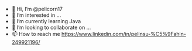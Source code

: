- 👋 Hi, I’m @pelicorn17
- 👀 I’m interested in ...
- 🌱 I’m currently learning Java
- 💞️ I’m looking to collaborate on ...
- 📫 How to reach me https://www.linkedin.com/in/pelinsu-%C5%9Fahin-249921196/

<!---
pelicorn17/pelicorn17 is a ✨ special ✨ repository because its `README.md` (this file) appears on your GitHub profile.
You can click the Preview link to take a look at your changes.
--->
